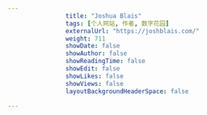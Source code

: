 ---
                title: "Joshua Blais"
                tags: [个人网站, 作者, 数字花园]
                externalUrl: "https://joshblais.com/"
                weight: 711
                showDate: false
                showAuthor: false
                showReadingTime: false
                showEdit: false
                showLikes: false
                showViews: false
                layoutBackgroundHeaderSpace: false
                ---

